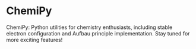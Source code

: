 # ChemiPy
ChemiPy: Python utilities for chemistry enthusiasts, including stable electron configuration and Aufbau principle implementation. Stay tuned for more exciting features!
